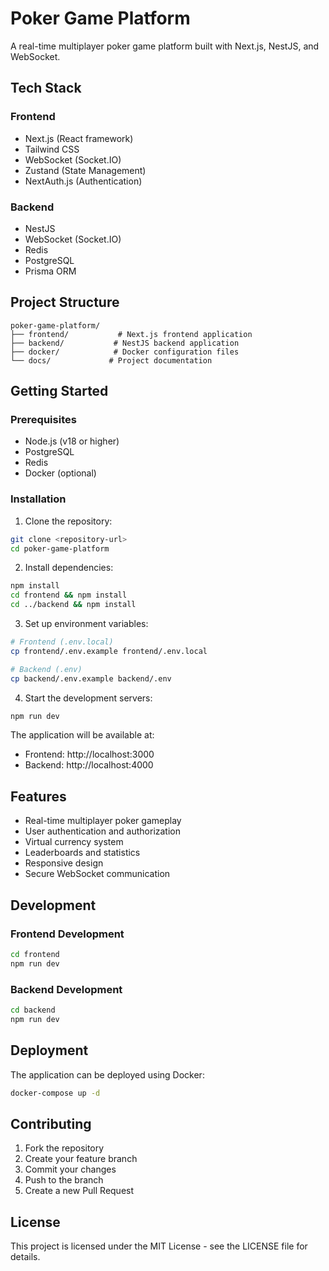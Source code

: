 # Poker Game Platform

A real-time multiplayer poker game platform built with Next.js, NestJS, and WebSocket.

## Tech Stack

### Frontend
- Next.js (React framework)
- Tailwind CSS
- WebSocket (Socket.IO)
- Zustand (State Management)
- NextAuth.js (Authentication)

### Backend
- NestJS
- WebSocket (Socket.IO)
- Redis
- PostgreSQL
- Prisma ORM

## Project Structure

```
poker-game-platform/
├── frontend/           # Next.js frontend application
├── backend/           # NestJS backend application
├── docker/            # Docker configuration files
└── docs/             # Project documentation
```

## Getting Started

### Prerequisites
- Node.js (v18 or higher)
- PostgreSQL
- Redis
- Docker (optional)

### Installation

1. Clone the repository:
```bash
git clone <repository-url>
cd poker-game-platform
```

2. Install dependencies:
```bash
npm install
cd frontend && npm install
cd ../backend && npm install
```

3. Set up environment variables:
```bash
# Frontend (.env.local)
cp frontend/.env.example frontend/.env.local

# Backend (.env)
cp backend/.env.example backend/.env
```

4. Start the development servers:
```bash
npm run dev
```

The application will be available at:
- Frontend: http://localhost:3000
- Backend: http://localhost:4000

## Features

- Real-time multiplayer poker gameplay
- User authentication and authorization
- Virtual currency system
- Leaderboards and statistics
- Responsive design
- Secure WebSocket communication

## Development

### Frontend Development
```bash
cd frontend
npm run dev
```

### Backend Development
```bash
cd backend
npm run dev
```

## Deployment

The application can be deployed using Docker:

```bash
docker-compose up -d
```

## Contributing

1. Fork the repository
2. Create your feature branch
3. Commit your changes
4. Push to the branch
5. Create a new Pull Request

## License

This project is licensed under the MIT License - see the LICENSE file for details. 